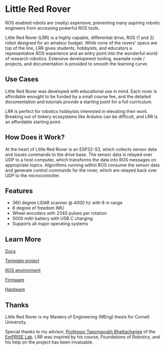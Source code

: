 # Little Red Rover

ROS enabled robots are (really) expensive, preventing many aspiring robotic engineers from accessing powerful ROS tools.

Little Red Rover (LRR) is a highly capable, differential drive, ROS (1 and 2) robot designed for an amateur budget.
While none of the rovers' specs are top of the line, LRR gives students, hobbyists, and educators a representative ROS experience and an entry point into the wonderful world of research robotics.
Extensive development tooling, example code / projects, and documentation is provided to smooth the learning curve.

## Use Cases

Little Red Rover was developed with educational use in mind. Each rover is affordable enought to be funded by a small course fee, and the detailed documentation and tutorials provide a starting point for a full curriculum.

LRR is perfect for robotics hobbyists interested in elevating their work. Breaking out of tinkery ecosystems like Arduino can be difficult, and LRR is an affordable starting point.

## How Does it Work?

At the heart of Little Red Rover is an ESP32-S3, which collects sensor data and issues commands to the drive base.
The sensor data is relayed over UDP to a host computer, which transforms the data into ROS messages on appropriate topics.
Algorithms running within ROS consume the sensor data and generate control commands for the rover, which are relayed back over UDP to the microcontroller.

## Features

* 360 degree LiDAR scanner @ 4000 hz with 8 m range
* 6 degree of freedom IMU
* Wheel encoders with 2340 pulses per rotation
* 5000 mAh battery with USB C charging
* Supports all major operating systems


## Learn More

[Docs](https://github.com/little-red-rover/lrr-docs)

[Template project](https://github.com/little-red-rover/lrr-template-project)

[ROS environment](https://github.com/little-red-rover/lrr-ros)

[Firmware](https://github.com/little-red-rover/lrr-firmware)

[Hardware](https://github.com/little-red-rover/lrr-hardware)

## Thanks

Little Red Rover is my Masters of Engineering (MEng) thesis for Cornell University.

Special thanks to my advisor, [Professor Tapomayukh Bhattacharjee](https://robotics.cornell.edu/faculty/tapomayukh-bhattacharjee-bio/) of the [EmPRISE Lab](https://emprise.cs.cornell.edu/). LRR was inspired by his course, Foundations of Robotics, and his help on the project has been invaluable.
